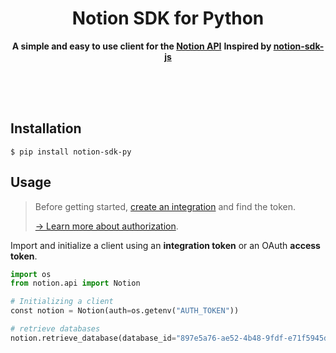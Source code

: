 <div align="center">
	<h1>Notion SDK for Python</h1>
	<p>
		<b>A simple and easy to use client for the <a href="https://developers.notion.com">Notion API</a></b>
    <b>Inspired by <a href="https://github.com/makenotion/notion-sdk-js">notion-sdk-js</a></b>
	</p>
	<br>
	<br>
	<br>
</div>

## Installation

```
$ pip install notion-sdk-py
```

## Usage

> Before getting started, [create an integration](https://www.notion.com/my-integrations) and find the token.
>
> [→ Learn more about authorization](https://developers.notion.com/docs/authorization).

Import and initialize a client using an **integration token** or an OAuth **access token**.

```py
import os
from notion.api import Notion

# Initializing a client
const notion = Notion(auth=os.getenv("AUTH_TOKEN"))

# retrieve databases
notion.retrieve_database(database_id="897e5a76-ae52-4b48-9fdf-e71f5945d1af");
```
